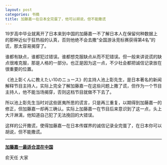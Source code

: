 ```yaml
---
layout: post
categories: 书摘
title: 加藤嘉一在日本全完蛋了，他可以胡说，但不能撒谎
---
```


19岁高中毕业就离开了日本来到中国的加藤嘉一不了解日本人在保留何种数据上的那种近似于狂热般的认真，否则他绝不会去撒“全国游泳竞标赛获得第4名”的谎，那太容易揭穿了。

谁都有缺点，谁都犯过错误。谁都想克服缺点从而不犯错误。但一般来讲说谎的缺点很难克服，那是人格的一部分。也正是因为这一点，不少社会都把诚信记录放在很重要的位置。

《池上彰くんに教えたい10のニュース》的主持人池上彰先生，是日本著名的新闻解释节目主持人，实际上完全了解加藤嘉一在这些问题上撒了谎，但作为一个节目主持人，他不能当场揭穿，否则这档节目就做不下去了。

所以池上彰先生当时对这些匪夷所思的谎言，只是再三重复，以期得到加藤嘉一的修正，但加藤嘉一却再三确认。实际上加藤嘉一在节目后来意识到了这一点，头上大汗淋漓，他知道自己犯了无法挽回的大错误。

这样的公开撒谎，使得加藤嘉一在日本传媒界的诚信记录全完蛋了，在日本你可以胡说，但不能撒谎。

---

**[加藤嘉一最适合混在中国](https://mp.weixin.qq.com/s/WzIicIl-gesJx4-6qwrovA)**

俞天任 大家